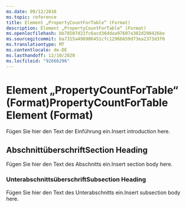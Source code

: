 ```yaml
---
ms.date: 09/12/2016
ms.topic: reference
title: Element „PropertyCountForTable“ (Format)
description: Element „PropertyCountForTable“ (Format)
ms.openlocfilehash: bb78507d21fc6acd36ddaa97607a302d290426be
ms.sourcegitcommit: ba7315a496986451cfc1296b659d73ea2373d3f0
ms.translationtype: MT
ms.contentlocale: de-DE
ms.lasthandoff: 12/10/2020
ms.locfileid: "92666296"
---
```

# <a name="propertycountfortable-element-format"></a><span data-ttu-id="2b238-103">Element „PropertyCountForTable“ (Format)</span><span class="sxs-lookup"><span data-stu-id="2b238-103">PropertyCountForTable Element (Format)</span></span>

<span data-ttu-id="2b238-104">Fügen Sie hier den Text der Einführung ein.</span><span class="sxs-lookup"><span data-stu-id="2b238-104">Insert introduction here.</span></span>

## <a name="section-heading"></a><span data-ttu-id="2b238-105">Abschnittüberschrift</span><span class="sxs-lookup"><span data-stu-id="2b238-105">Section Heading</span></span>

<span data-ttu-id="2b238-106">Fügen Sie hier den Text des Abschnitts ein.</span><span class="sxs-lookup"><span data-stu-id="2b238-106">Insert section body here.</span></span>

### <a name="subsection-heading"></a><span data-ttu-id="2b238-107">Unterabschnittsüberschrift</span><span class="sxs-lookup"><span data-stu-id="2b238-107">Subsection Heading</span></span>

<span data-ttu-id="2b238-108">Fügen Sie hier den Text des Unterabschnitts ein.</span><span class="sxs-lookup"><span data-stu-id="2b238-108">Insert subsection body here.</span></span>

